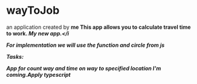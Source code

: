 # wayToJob
an application created by <b>me
This app allows you to calculate travel time to work. 
<i>My new app.</i

For implementation we will use the function and circle from js

Tasks:

App for count way and time on way to specified location
I'm coming.Apply typescript

